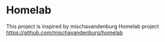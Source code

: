 # Homelab
This project is inspired by mischavandenburg Homelab project  https://github.com/mischavandenburg/homelab